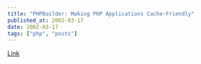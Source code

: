 ```yaml
---
title: "PHPBuilder: Making PHP Applications Cache-Friendly"
published_at: 2002-03-17
date: 2002-03-17
tags: ["php", "posts"]
---
```

[Link](http://www.phpbuilder.com/columns/brunner20011113.php3)